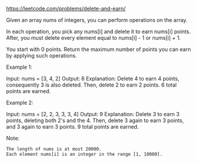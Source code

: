 https://leetcode.com/problems/delete-and-earn/

Given an array nums of integers, you can perform operations on the array.

In each operation, you pick any nums[i] and delete it to earn nums[i] points. After, you must delete every element equal to nums[i] - 1 or nums[i] + 1.

You start with 0 points. Return the maximum number of points you can earn by applying such operations.

Example 1:

Input: nums = [3, 4, 2]
Output: 6
Explanation:
Delete 4 to earn 4 points, consequently 3 is also deleted.
Then, delete 2 to earn 2 points. 6 total points are earned.

Example 2:

Input: nums = [2, 2, 3, 3, 3, 4]
Output: 9
Explanation:
Delete 3 to earn 3 points, deleting both 2's and the 4.
Then, delete 3 again to earn 3 points, and 3 again to earn 3 points.
9 total points are earned.

Note:

    The length of nums is at most 20000.
    Each element nums[i] is an integer in the range [1, 10000].
